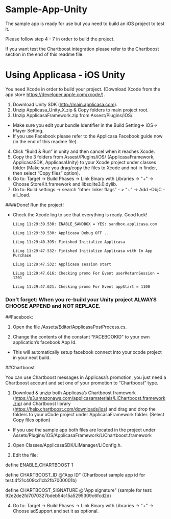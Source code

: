 Sample-App-Unity
================
The sample app is ready for use but you need to build an iOS project to test it.

Please follow step 4 - 7 in order to build the project.

If you want test the Chartboost integration please refer to the Chartboost section in the end of this readme file.

Using Applicasa - iOS Unity
===========================
You need Xcode in order to build your project.
(Download Xcode from the app store https://developer.apple.com/xcode/).

1.  Download Unity SDK (http://main.applicasa.com).
2.	Unzip Applicasa_Unity_X.zip & Copy folders to main project root.
3.	Unzip ApplicasaFramework.zip from Assest/Plugins/iOS/.
  * Make sure you edit your bundle Identifier in the Build Setting-> iOS-> Player Setting.
  * If you use Facebook please refer to the Applicasa Facebook guide now (in the end of this readme file).

4.	Click “Build & Run” in unity and then cancel when it reaches Xcode.
5.	Copy the 3 folders from Assest/Plugins/iOS/ (ApplicasaFramework, ApplicasaSDK, ApplicasaUnity) to your Xcode project under classes folder (Make sure you drag/copy the files to Xcode and not in finder, then select “Copy files” option). 
6.	Go to: Target -> Build Phases -> Link Binary with Libraries -> "+" -> Choose StoreKit.framework and libsqlite3.0.dylib.
7.	Go to: Build settings -> search ”other linker flags” - > "+" -> Add -ObjC -all_load.
  
 ####Done! Run the project!  

* Check the Xcode log to see that everything is ready. Good luck!
  
      LiLog 11:29:39.530: ENABLE_SANDBOX = YES: sandbox.applicasa.com

      LiLog 11:29:39.530: Applicasa Debug OFF ...
      
      LiLog 11:29:40.395: Finished Initialize Applicasa
      
      LiLog 11:29:47.532: Finished Initialize Applicasa with In App Purchase
      
      LiLog 11:29:47.532: Applicasa session start
      
      LiLog 11:29:47.616: Checking promo For Event userReturnSession = 1201 
      
      LiLog 11:29:47.621: Checking promo For Event appStart = 1100
      

### Don’t forget: When you re-build your Unity project ALWAYS CHOOSE APPEND and NOT REPLACE.

##Facebook:

1. Open the file /Assets/Editor/ApplicasaPostProcess.cs. 

2. Change the contents of the constant “FACEBOOKID” to your own application’s facebook App Id.

* This will automatically setup facebook connect into your xcode project in your next build.

##Chartboost

You can use Chartboost messages in Applicasa’s promotion, you just need a Chartboost account and set one of your promotion to “Chartboost” type. 

1.  Download & unzip both Applicasa’s Chartboost framework (https://s3.amazonaws.com/applicasamaterials/LiChartboost.framework.zip) and Chartboost library (https://help.chartboost.com/downloads/ios) and drag and drop the folders to your xCode project under ApplicasaFramework folder. (Select Copy files option)
  * If you use the sample app both files are located in the project under Assets/Plugins/iOS/ApplicasaFramework/LiChartboost.framework
2.	Open Classes/ApplicasaSDK/LiManager/LiConfig.h.

3.	Edit the file:

  define ENABLE_CHARTBOOST 1

  define CHARTBOOST_ID @"App ID" (Chartboost sample app id for test:4f21c409cd1cb2fb7000001b)
  
  define CHARTBOOST_SIGNATURE @"App signature" (sample for test: 92e2de2fd7070327bdeb54c15a5295309c6fcd2d)

4.	Go to: Target -> Build Phases -> Link Binary with Libraries -> "+" -> Choose adSupport and set it as optional.

